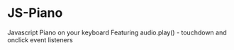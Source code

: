 # JS-Piano
Javascript Piano on your keyboard 
Featuring audio.play() - touchdown and onclick event listeners
